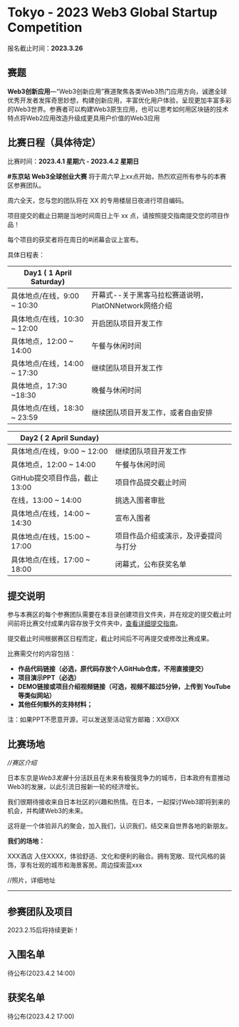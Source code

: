 # Tokyo - 2023 Web3 Global Startup Competition



报名截止时间：**2023.3.26**



## 赛题

**Web3创新应用**—“Web3创新应用”赛道聚焦各类Web3热门应用方向，诚邀全球优秀开发者发挥奇思妙想，构建创新应用，丰富优化用户体验，呈现更加丰富多彩的Web3世界。参赛者可以构建Web3原生应用，也可以思考如何用区块链的技术特点将Web2应用改造升级成更具用户价值的Web3应用



## 比赛日程（具体待定）

比赛时间：**2023.4.1 星期六 - 2023.4.2 星期日**

**#东京站 Web3全球创业大赛** 将于周六早上xx点开始，热烈欢迎所有参与的本赛区参赛团队。

周六全天，您与您的团队将在 XX 的专用楼层日夜进行项目编码。

项目提交的截止日期是当地时间周日上午 xx 点，请按照提交指南提交您的项目作品！

每个项目的获奖者将在周日的#闭幕会议上宣布。 



具体日程表：

| Day1 ( 1 April Saturday)     |                                                       |
| ---------------------------- | ----------------------------------------------------- |
| 具体地点/在线，9:00 ~ 10:30  | 开幕式--关于黑客马拉松赛道说明，PlatONNetwork网络介绍 |
| 具体地点/在线，10:30 ~ 12:00 | 开启团队项目开发工作                                  |
| 具体地点，12:00 ~ 14:00      | 午餐与休闲时间                                        |
| 具体地点/在线，14:00 ~ 17:30 | 继续团队项目开发工作                                  |
| 具体地点，17:30 ~18:30       | 晚餐与休闲时间                                        |
| 具体地点/在线，18:30 ~ 23:59 | 继续团队项目开发工作，或者自由安排                    |

| Day2 ( 2 April Sunday)        |                                      |
| ----------------------------- | ------------------------------------ |
| 具体地点/在线，9:00 ~ 12:00   | 继续团队项目开发工作                 |
| 具体地点，12:00 ~ 14:00       | 午餐与休闲时间                       |
| GitHub提交项目作品，截止13:00 | 项目作品提交截止时间                 |
| 在线，13:00 ~ 14:00           | 挑选入围者审批                       |
| 具体地点/在线，14:00 ~ 14:30  | 宣布入围者                           |
| 具体地点/在线，15:00 ~ 17:00  | 项目作品介绍或演示，及评委提问与打分 |
| 具体地点/在线，17:00 ~ 18:00  | 闭幕式，公布获奖名单                 |





## 提交说明

参与本赛区的每个参赛团队需要在本目录创建项目文件夹，并在规定的提交截止时间前将比赛交付成果内容存放于文件夹中，[查看详细提交指南]()。

提交截止时间根据赛区日程而定，截止时间后不可再提交或修改比赛成果。

比赛需交付的内容包括：

- **作品代码链接（必选，原代码存放个人GitHub仓库，不用直接提交）**
- **项目演示PPT（必选）**
- **DEMO链接或项目介绍视频链接（可选，视频不超过5分钟，上传到 YouTube等类似网站）**
- **其他任何额外的支持材料；**

注：如果PPT不愿意开源，可以发送至活动官方邮箱：XX@XX



## 比赛场地

*//赛区介绍*

日本东京是*Web3发展*十分活跃且在未来有极强竞争力的城市，日本政府有意推动Web3的发展，以此引流日报新一轮的经济增长。

我们很期待接收来自日本社区的兴趣和热情。在日本，一起探讨Web3即将到来的机会，并构建Web3的未来。

这将是一个体验非凡的聚会，加入我们，认识我们，结交来自世界各地的新朋友。



**我们的场地：**

XXX酒店
入住XXXX，体验舒适、文化和便利的融合。拥有宽敞、现代风格的装饰，享有壮观的城市和海景客房。周边探索蓝xxx

//照片，详细地址





----



## 参赛团队及项目

2023.2.15后将持续更新！





## 入围名单

待公布(2023.4.2 14:00)





## 获奖名单

待公布(2023.4.2 17:00)